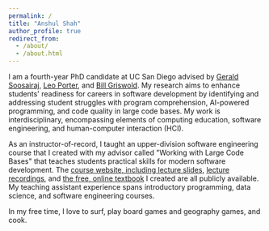 ```yaml
---
permalink: /
title: "Anshul Shah"
author_profile: true
redirect_from: 
  - /about/
  - /about.html
---
```


I am a fourth-year PhD candidate at UC San Diego advised by [Gerald Soosairaj](https://geraldsoosairaj.github.io/), [Leo Porter](https://leoporter.ucsd.edu/), and [Bill Griswold](https://cseweb.ucsd.edu/~wgg/). My research aims to enhance students' readiness for careers in software development by identifying and addressing student struggles with program comprehension, AI-powered programming, and code quality in large code bases. My work is interdisciplinary, encompassing elements of computing education, software engineering, and human-computer interaction (HCI).

As an instructor-of-record, I taught an upper-division software engineering course that I created with my advisor called "Working with Large Code Bases" that teaches students practical skills for modern software development. The [course website, including lecture slides](https://cse190largecodebases.github.io/sp24/), [lecture recordings](https://youtube.com/playlist?list=PLwefIyb96bAMPAcALGQQcTKhz7w0FsIL8&si=Ji-dwfHkjJC5mlTU), and [the free, online textbook](https://stepik.org/course/178674/syllabus) I created are all publicly available. My teaching assistant experience spans introductory programming, data science, and software engineering courses. 

In my free time, I love to surf, play board games and geography games, and cook. 
